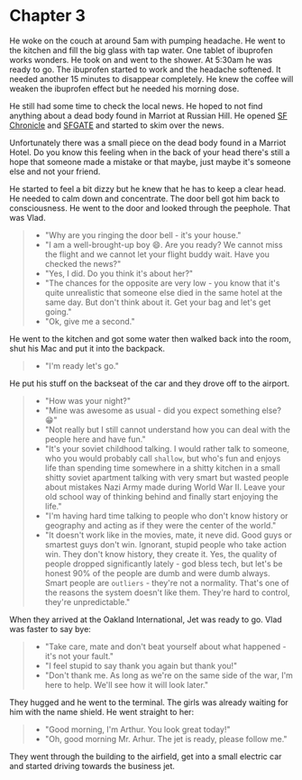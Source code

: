 # Chapter 3
He woke on the couch at around 5am with pumping headache. He went to
the kitchen and fill the big glass with tap water. One tablet of ibuprofen
works wonders. He took on and went to the shower. At 5:30am he was ready to go.
The ibuprofen started to work and the headache softened. It needed another 15
minutes to disappear completely. He knew the coffee will weaken the ibuprofen
effect but he needed his morning dose.

He still had some time to check the local news. He hoped to not find anything
about a dead body found in Marriot at Russian Hill. He opened [SF Chronicle](https://www.sfchronicle.com/local/) and [SFGATE](https://www.sfgate.com/local/) and started to skim over the news.

Unfortunately there was a small piece on the dead body found in a Marriot
Hotel. Do you know this feeling when in the back of your head there's still
a hope that someone made a mistake or that maybe, just maybe it's someone else and not your friend.

He started to feel a bit dizzy but he knew that he has to keep a clear head. He needed to calm down and concentrate. The door bell got him back to consciousness. He went to the door and looked through the peephole. That was Vlad.

> - "Why are you ringing the door bell - it's your house."
> - "I am a well-brought-up boy 😄. Are you ready? We cannot miss the flight
>   and we cannot let your flight buddy wait. Have you checked the news?"
> - "Yes, I did. Do you think it's about her?"
> - "The chances for the opposite are very low - you know that it's quite unrealistic that someone else died in the same
>     hotel at the same day. But don't think about it. Get your bag and let's
>     get going."
> - "Ok, give me a second."

He went to the kitchen and got some water then walked back into the room, shut
his Mac and put it into the backpack.

> - "I'm ready let's go."

He put his stuff on the backseat of the car and they drove off to the airport.

> - "How was your night?"
> - "Mine was awesome as usual - did you expect something else? 😁"
> - "Not really but I still cannot understand how you can deal with the people
>   here and have fun."
> - "It's your soviet childhood talking. I would rather talk to someone, who you
>   would probably call `shallow`, but who's fun and enjoys life than spending
>   time somewhere in a shitty kitchen in a small shitty soviet apartment
>   talking with very smart but wasted people about mistakes Nazi Army made
>   during World War II. Leave your old school way of thinking behind and
>   finally start enjoying the life."
> - "I'm having hard time talking to people who don't know history or geography
>   and acting as if they were the center of the world."
> - "It doesn't work like in the movies, mate, it neve did. Good guys or smartest guys
>   don't win. Ignorant, stupid people who take action win. They don't know
>   history, they create it. Yes, the quality of people dropped significantly
>   lately - god bless tech, but let's be honest 90% of the people are dumb and
>   were dumb always. Smart people are `outliers` - they're not a normality.
>   That's one of the reasons the system doesn't like them. They're hard to
>   control, they're unpredictable."

When they arrived at the Oakland International, Jet was ready to go. Vlad was
faster to say bye:

> - "Take care, mate and don't beat yourself about what happened - it's not
>   your fault."
> - "I feel stupid to say thank you again but thank you!"
> - "Don't thank me. As long as we're on the same side of the war, I'm here to
>   help. We'll see how it will look later."

They hugged and he went to the terminal. The girls was already waiting for him
with the name shield. He went straight to her:

> - "Good morning, I'm Arthur. You look great today!"
> - "Oh, good morning Mr. Arhur. The jet is ready, please follow me."

They went through the building to the airfield, get into a small electric car
and started driving towards the business jet.
